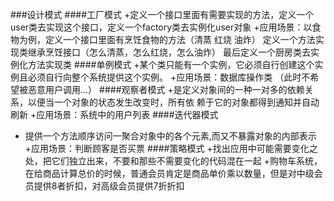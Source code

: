 ###设计模式
####工厂模式
+定义一个接口里面有需要实现的方法，定义一个user类去实现这个接口，定义一个factory类去实例化user对象
+应用场景：以食物为例，定义一个接口里面有烹饪食物的方法（清蒸 红烧 油炸） 定义一个方法实现类继承烹饪接口（怎么清蒸，怎么红烧，怎么油炸） 最后定义一个厨房类去实例化方法实现类
####单例模式
+某个类只能有一个实例，它必须自行创建这个实例且必须自行向整个系统提供这个实例。
+应用场景：数据库操作类 （此时不希望被恶意用户调用...）
####观察者模式
+是定义对象间的一种一对多的依赖关系，以便当一个对象的状态发生改变时，所有依 赖于它的对象都得到通知并自动刷新
+应用场景：系统中的用户列表
####迭代器模式
+ 提供一个方法顺序访问一聚合对象中的各个元素,而又不暴露对象的内部表示
+应用场景：判断顾客是否买票
####策略模式
+找出应用中可能需要变化之处，把它们独立出来，不要和那些不需要变化的代码混在一起
+购物车系统，在给商品计算总价的时候，普通会员肯定是商品单价乘以数量，但是对中级会员提供8者折扣，对高级会员提供7折折扣